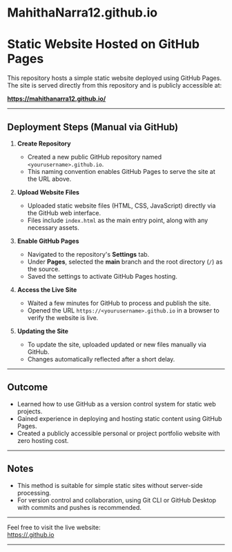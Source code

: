 # MahithaNarra12.github.io
# Static Website Hosted on GitHub Pages

This repository hosts a simple static website deployed using GitHub Pages. The site is served directly from this repository and is publicly accessible at:

**https://mahithanarra12.github.io/**

---

## Deployment Steps (Manual via GitHub)

1. **Create Repository**  
   - Created a new public GitHub repository named `<yourusername>.github.io`.  
   - This naming convention enables GitHub Pages to serve the site at the URL above.

2. **Upload Website Files**  
   - Uploaded static website files (HTML, CSS, JavaScript) directly via the GitHub web interface.  
   - Files include `index.html` as the main entry point, along with any necessary assets.

3. **Enable GitHub Pages**  
   - Navigated to the repository's **Settings** tab.  
   - Under **Pages**, selected the **main** branch and the root directory (`/`) as the source.  
   - Saved the settings to activate GitHub Pages hosting.

4. **Access the Live Site**  
   - Waited a few minutes for GitHub to process and publish the site.  
   - Opened the URL `https://<yourusername>.github.io` in a browser to verify the website is live.

5. **Updating the Site**  
   - To update the site, uploaded updated or new files manually via GitHub.  
   - Changes automatically reflected after a short delay.

---

## Outcome

- Learned how to use GitHub as a version control system for static web projects.  
- Gained experience in deploying and hosting static content using GitHub Pages.  
- Created a publicly accessible personal or project portfolio website with zero hosting cost.

---

## Notes

- This method is suitable for simple static sites without server-side processing.  
- For version control and collaboration, using Git CLI or GitHub Desktop with commits and pushes is recommended.

---

Feel free to visit the live website:  
[https://<MahithaNarra12>.github.io](https://mahithanarra12.github.io/)

---


